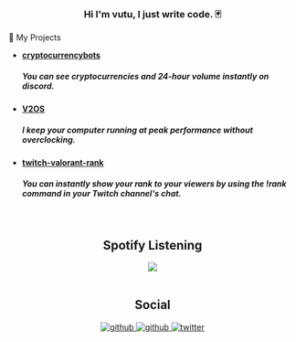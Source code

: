 ### <div align="center">Hi I'm vutu, I just write code. 🃏</div>  
  

👾 My Projects  
  

- **[cryptocurrencybots](https://github.com/vutuofficial/cryptocurrency)**<BR><H5>You can see cryptocurrencies and 24-hour volume instantly on discord.  
  

- **[V2OS](https://github.com/vutuofficial/V2OS)**<BR><H5> I keep your computer running at peak performance without overclocking.  
  

- **[twitch-valorant-rank](https://github.com/vutuofficial/twitch-valorant-rank)**<BR><H5>You can instantly show your rank to your viewers by using the !rank command in your Twitch channel's chat.  
  

<br/>  

## <div align="center">Spotify Listening</div>  
  

<div align="center"><img src="https://spotify-github-profile.vercel.app/api/view?uid=mykvoj4kfthk974jn5tnntws2&cover_image=true&theme=default&show_offline=false&background_color=121212&bar_color=166714&bar_color_cover=true" /></div>  

<br/>  

## <div align="center">Social</div>  
  

<div align="center">
  
<a href="https://discord.gg/users/333697573980340225" target="_blank">
<img src=https://img.shields.io/badge/Discord-%235865F2.svg?style=for-the-badge&logo=discord&logoColor=white alt=github style="margin-bottom: 5px;" />
</a>
  
<a href="https://github.com/vutuofficial" target="_blank">
<img src=https://img.shields.io/badge/github-%2324292e.svg?&style=for-the-badge&logo=github&logoColor=white alt=github style="margin-bottom: 5px;" />
</a>
<a href="https://twitter.com/realvutu" target="_blank">
<img src=https://img.shields.io/badge/twitter-%2300acee.svg?&style=for-the-badge&logo=twitter&logoColor=white alt=twitter style="margin-bottom: 5px;" />
</a>  
</div> 
